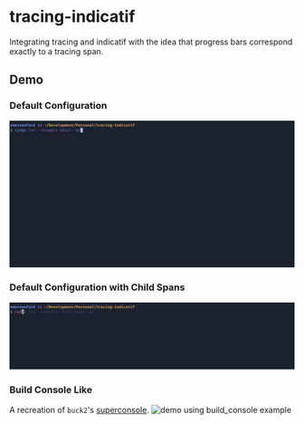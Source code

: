 # tracing-indicatif
Integrating tracing and indicatif with the idea that progress bars correspond exactly to a tracing span.

## Demo

### Default Configuration
![demo using basic example](basic.gif)

### Default Configuration with Child Spans
![demo using child_spans example](child_spans.gif)

### Build Console Like
A recreation of `buck2`'s [superconsole](https://github.com/facebookincubator/superconsole).
![demo using build_console example](build_console.gif)
